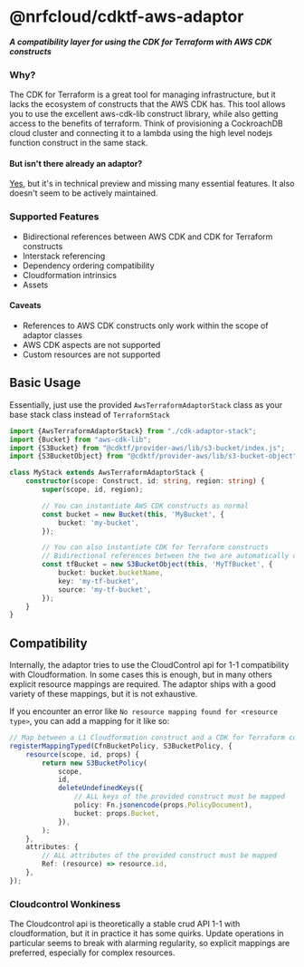 # @nrfcloud/cdktf-aws-adaptor
***A compatibility layer for using the CDK for Terraform with AWS CDK constructs***

### Why?
The CDK for Terraform is a great tool for managing infrastructure, but it lacks the ecosystem of constructs that the AWS CDK has.
This tool allows you to use the excellent aws-cdk-lib construct library, while also getting access to the benefits of terraform.
Think of provisioning a CockroachDB cloud cluster and connecting it to a lambda using the high level nodejs function construct in the same stack.

#### But isn't there already an adaptor?
[Yes](https://github.com/hashicorp/cdktf-aws-cdk), but it's in technical preview and missing many essential features.
It also doesn't seem to be actively maintained.


### Supported Features
* Bidirectional references between AWS CDK and CDK for Terraform constructs
* Interstack referencing
* Dependency ordering compatibility
* Cloudformation intrinsics
* Assets

#### Caveats
* References to AWS CDK constructs only work within the scope of adaptor classes
* AWS CDK aspects are not supported
* Custom resources are not supported

## Basic Usage

Essentially, just use the provided `AwsTerraformAdaptorStack` class as your base stack class instead of `TerraformStack`
```typescript
import {AwsTerraformAdaptorStack} from "./cdk-adaptor-stack";
import {Bucket} from "aws-cdk-lib";
import {S3Bucket} from "@cdktf/provider-aws/lib/s3-bucket/index.js";
import {S3BucketObject} from "@cdktf/provider-aws/lib/s3-bucket-object";

class MyStack extends AwsTerraformAdaptorStack {
    constructor(scope: Construct, id: string, region: string) {
        super(scope, id, region);

        // You can instantiate AWS CDK constructs as normal
        const bucket = new Bucket(this, 'MyBucket', {
            bucket: 'my-bucket',
        });

        // You can also instantiate CDK for Terraform constructs
        // Bidirectional references between the two are automatically created
        const tfBucket = new S3BucketObject(this, 'MyTfBucket', {
            bucket: bucket.bucketName,
            key: 'my-tf-bucket',
            source: 'my-tf-bucket',
        });
    }
}
```

## Compatibility
Internally, the adaptor tries to use the CloudControl api for 1-1 compatibility with Cloudformation.
In some cases this is enough, but in many others explicit resource mappings are required.
The adaptor ships with a good variety of these mappings, but it is not exhaustive.

If you encounter an error like `No resource mapping found for <resource type>`, you can add a mapping for it like so:
```typescript
// Map between a L1 Cloudformation construct and a CDK for Terraform construct
registerMappingTyped(CfnBucketPolicy, S3BucketPolicy, {
    resource(scope, id, props) {
        return new S3BucketPolicy(
            scope,
            id,
            deleteUndefinedKeys({
                // ALL keys of the provided construct must be mapped
                policy: Fn.jsonencode(props.PolicyDocument),
                bucket: props.Bucket,
            }),
        );
    },
    attributes: {
        // ALL attributes of the provided construct must be mapped
        Ref: (resource) => resource.id,
    },
});
```

### Cloudcontrol Wonkiness
The Cloudcontrol api is theoretically a stable crud API 1-1 with cloudformation, but it in practice it has some quirks.
Update operations in particular seems to break with alarming regularity, so explicit mappings are preferred, especially for complex resources.

